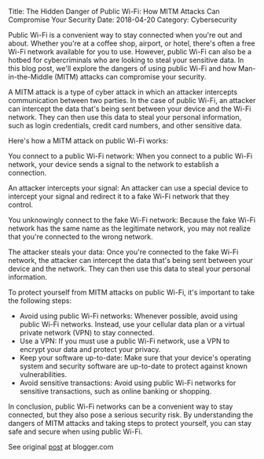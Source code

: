 Title: The Hidden Danger of Public Wi-Fi: How MITM Attacks Can Compromise Your Security
Date: 2018-04-20
Category: Cybersecurity

Public Wi-Fi is a convenient way to stay connected when you're out and about. Whether you're at a coffee shop, airport, or hotel, there's often a free Wi-Fi network available for you to use. However, public Wi-Fi can also be a hotbed for cybercriminals who are looking to steal your sensitive data. In this blog post, we'll explore the dangers of using public Wi-Fi and how Man-in-the-Middle (MITM) attacks can compromise your security.

A MITM attack is a type of cyber attack in which an attacker intercepts communication between two parties. In the case of public Wi-Fi, an attacker can intercept the data that's being sent between your device and the Wi-Fi network. They can then use this data to steal your personal information, such as login credentials, credit card numbers, and other sensitive data.

Here's how a MITM attack on public Wi-Fi works:

You connect to a public Wi-Fi network: When you connect to a public Wi-Fi network, your device sends a signal to the network to establish a connection.

An attacker intercepts your signal: An attacker can use a special device to intercept your signal and redirect it to a fake Wi-Fi network that they control.

You unknowingly connect to the fake Wi-Fi network: Because the fake Wi-Fi network has the same name as the legitimate network, you may not realize that you're connected to the wrong network.

The attacker steals your data: Once you're connected to the fake Wi-Fi network, the attacker can intercept the data that's being sent between your device and the network. They can then use this data to steal your personal information.

To protect yourself from MITM attacks on public Wi-Fi, it's important to take the following steps:

- Avoid using public Wi-Fi networks: Whenever possible, avoid using public Wi-Fi networks. Instead, use your cellular data plan or a virtual private network (VPN) to stay connected.
- Use a VPN: If you must use a public Wi-Fi network, use a VPN to encrypt your data and protect your privacy.
- Keep your software up-to-date: Make sure that your device's operating system and security software are up-to-date to protect against known vulnerabilities.
- Avoid sensitive transactions: Avoid using public Wi-Fi networks for sensitive transactions, such as online banking or shopping.

In conclusion, public Wi-Fi networks can be a convenient way to stay connected, but they also pose a serious security risk. By understanding the dangers of MITM attacks and taking steps to protect yourself, you can stay safe and secure when using public Wi-Fi.

See original [post](https://codepamore.blogspot.com/2017/04/take-extra-precautions-when-using.html) at blogger.com